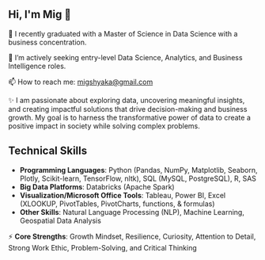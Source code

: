 
## Hi, I'm Mig 👋  
🔭 I recently graduated with a Master of Science in Data Science with a business concentration.  

🌱 I’m actively seeking entry-level Data Science, Analytics, and Business Intelligence roles.  

📫 How to reach me: migshyaka@gmail.com 

✨ I am passionate about exploring data, uncovering meaningful insights, and creating impactful solutions that drive decision-making and business growth. My goal is to harness the transformative power of data to create a positive impact in society while solving complex problems.  

## **Technical Skills**  
- **Programming Languages**: Python (Pandas, NumPy, Matplotlib, Seaborn, Plotly, Scikit-learn, TensorFlow, nltk), SQL (MySQL, PostgreSQL), R, SAS  
- **Big Data Platforms**: Databricks (Apache Spark) 
- **Visualization/Microsoft Office Tools**: Tableau, Power BI, Excel (XLOOKUP, PivotTables, PivotCharts, functions, & formulas)  
- **Other Skills**: Natural Language Processing (NLP), Machine Learning, Geospatial Data Analysis  

⚡ **Core Strengths**: Growth Mindset, Resilience, Curiosity, Attention to Detail, Strong Work Ethic, Problem-Solving, and Critical Thinking  
